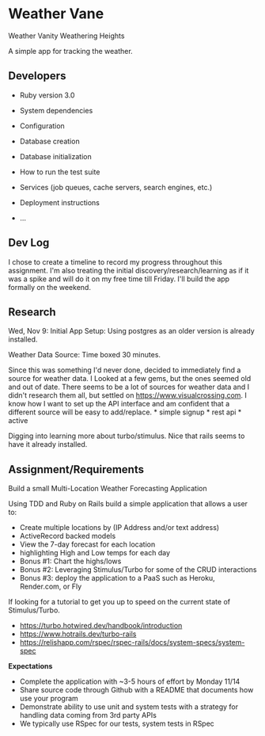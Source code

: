 # Weather Vane
Weather Vanity
Weathering Heights

A simple app for tracking the weather.


## Developers

* Ruby version
  3.0
* System dependencies

* Configuration

* Database creation

* Database initialization

* How to run the test suite

* Services (job queues, cache servers, search engines, etc.)

* Deployment instructions

* ...

## Dev Log
I chose to create a timeline to record my progress throughout this assignment. I'm 
also treating the initial discovery/research/learning as if it was a spike and will do it
on my free time till Friday. I'll build the app formally on the weekend.

## Research
Wed, Nov 9:
Initial App Setup: Using postgres as an older version is already installed.

Weather Data Source: Time boxed 30 minutes.

Since this was something I'd never done, decided to immediately find a source for
weather data. I Looked at a few gems, but the ones seemed old and out of date. There seems
to be a lot of sources for weather data and I didn't research them all, but settled on 
https://www.visualcrossing.com. I know how I want to set up the API interface and
am confident that a different source will be easy to add/replace.
    * simple signup
    * rest api
    * active

Digging into learning more about turbo/stimulus. Nice that rails seems to have it already
installed.


## Assignment/Requirements
Build a small Multi-Location Weather Forecasting Application

Using TDD and Ruby on Rails build a simple application that allows a user to:
* Create multiple locations by (IP Address and/or text address)
* ActiveRecord backed models
* View the 7-day forecast for each location
* highlighting High and Low temps for each day
* Bonus #1: Chart the highs/lows
* Bonus #2: Leveraging Stimulus/Turbo for some of the CRUD interactions
* Bonus #3: deploy the application to a PaaS such as Heroku, Render.com, or Fly

If looking for a tutorial to get you up to speed on the current state of Stimulus/Turbo.
* https://turbo.hotwired.dev/handbook/introduction
* https://www.hotrails.dev/turbo-rails
* https://relishapp.com/rspec/rspec-rails/docs/system-specs/system-spec

**Expectations**
* Complete the application with ~3-5 hours of effort by Monday 11/14
* Share source code through Github with a README that documents how use your program
* Demonstrate ability to use unit and system tests with a strategy for handling data coming from 3rd party APIs
* We typically use RSpec for our tests, system tests in RSpec